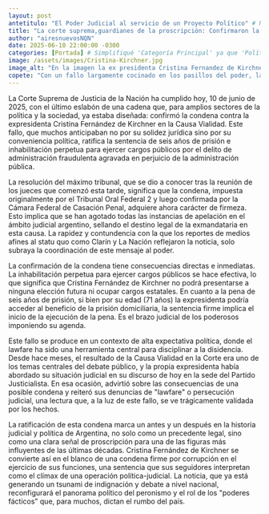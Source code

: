 ```yaml
---
layout: post
antetitulo: "El Poder Judicial al servicio de un Proyecto Político" # Nuevo campo para el antetítulo
title: "La corte suprema,guardianes de la proscripción: Confirmaron la condena a Cristina Kirchner y cerraron un capítulo de Lawfare."
author: "airesnuevosNQN"
date: 2025-06-10 22:00:00 -0300
categories: [Portada] # Simplifiqué 'Categoría Principal' ya que 'Política' ya es una categoría principal.
image: /assets/images/Cristina-Kirchner.jpg
image_alt: "En la imagen la ex presidenta Cristina Fernandez de Kirchner"
copete: "Con un fallo largamente cocinado en los pasillos del poder, la Corte Suprema de Justicia de la Nación ratificó hoy la condena a seis años de prisión e inhabilitación perpetua contra la expresidenta Cristina Fernández de Kirchner en la Causa Vialidad. La decisión, esperada por los grandes poderes fácticos, consolida una proscripción política que el kirchnerismo denunciaba desde hace años.."
---
```


La Corte Suprema de Justicia de la Nación ha cumplido hoy, 10 de junio de 2025, con el último eslabón de una cadena que, para amplios sectores de la política y la sociedad, ya estaba diseñada: confirmó la condena contra la expresidenta Cristina Fernández de Kirchner en la Causa Vialidad. Este fallo, que muchos anticipaban no por su solidez jurídica sino por su conveniencia política, ratifica la sentencia de seis años de prisión e inhabilitación perpetua para ejercer cargos públicos por el delito de administración fraudulenta agravada en perjuicio de la administración pública.

La resolución del máximo tribunal, que se dio a conocer tras la reunión de los jueces que comenzó esta tarde, significa que la condena, impuesta originalmente por el Tribunal Oral Federal 2 y luego confirmada por la Cámara Federal de Casación Penal, adquiere ahora carácter de firmeza. Esto implica que se han agotado todas las instancias de apelación en el ámbito judicial argentino, sellando el destino legal de la exmandataria en esta causa. La rapidez y contundencia con la que los reportes de medios afines al statu quo como Clarín y La Nación reflejaron la noticia, solo subraya la coordinación de este mensaje al poder.

La confirmación de la condena tiene consecuencias directas e inmediatas. La inhabilitación perpetua para ejercer cargos públicos se hace efectiva, lo que significa que Cristina Fernández de Kirchner no podrá presentarse a ninguna elección futura ni ocupar cargos estatales. En cuanto a la pena de seis años de prisión, si bien por su edad (71 años) la expresidenta podría acceder al beneficio de la prisión domiciliaria, la sentencia firme implica el inicio de la ejecución de la pena. Es el brazo judicial de los poderosos imponiendo su agenda.

Este fallo se produce en un contexto de alta expectativa política, donde el lawfare ha sido una herramienta central para disciplinar a la disidencia. Desde hace meses, el resultado de la Causa Vialidad en la Corte era uno de los temas centrales del debate público, y la propia expresidenta había abordado su situación judicial en su discurso de hoy en la sede del Partido Justicialista. En esa ocasión, advirtió sobre las consecuencias de una posible condena y reiteró sus denuncias de "lawfare" o persecución judicial, una lectura que, a la luz de este fallo, se ve trágicamente validada por los hechos.

La ratificación de esta condena marca un antes y un después en la historia judicial y política de Argentina, no solo como un precedente legal, sino como una clara señal de proscripción para una de las figuras más influyentes de las últimas décadas. Cristina Fernández de Kirchner se convierte así en el blanco de una condena firme por corrupción en el ejercicio de sus funciones, una sentencia que sus seguidores interpretan como el clímax de una operación política-judicial. La noticia, que ya está generando un tsunami de indignación y debate a nivel nacional, reconfigurará el panorama político del peronismo y el rol de los "poderes fácticos" que, para muchos, dictan el rumbo del país.